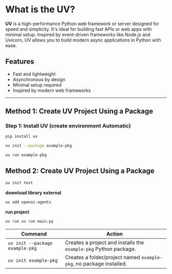 # What is the UV?

**UV** is a high-performance Python web framework or server designed for speed and simplicity. It's ideal for building fast APIs or web apps with minimal setup. Inspired by event-driven frameworks like Node.js and Uvicorn, UV allows you to build modern async applications in Python with ease.

## Features

- Fast and lightweight
- Asynchronous by design
- Minimal setup required
- Inspired by modern web frameworks

---

## Method 1: Create UV Project Using a Package

### Step 1: Install UV (create environment Automatic)

```bash
pip install uv
```

```bash
uv init --package example-pkg
```

```bash
uv run example-pkg

```


## Method 2: Create UV Project Using a Package

```bash
uv init test
```

**download library external**

```bash
uv add openai-agents
```

**run project**
```bash
uv run uv run main.py
```

| Command                         | Action                                                              |
| ------------------------------- | ------------------------------------------------------------------- |
| `uv init --package example-pkg` | Creates a project and installs the `example-pkg` Python package.    |
| `uv init example-pkg`           | Creates a folder/project named `example-pkg`, no package installed. |

